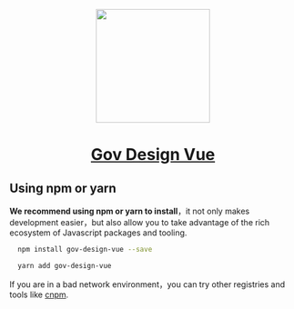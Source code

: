 <p align="center">
  <a href="https://vue.ant.design/">
    <img width="200" src="https://raw.githubusercontent.com/yonyougov/gov-design-vue/master/logo.png">
  </a>
</p>

<h1 align="center">
  <a href="https://gov-design-vue.netlify.com/docs/vue/introduce-cn/" target="_blank">Gov Design Vue</a>
</h1>

## Using npm or yarn

**We recommend using npm or yarn to install**，it not only makes development easier，but also allow you to take advantage of the rich ecosystem of Javascript packages and tooling.

```bash
  npm install gov-design-vue --save
```

```bash
  yarn add gov-design-vue
```

If you are in a bad network environment，you can try other registries and tools like [cnpm](https://github.com/cnpm/cnpm).


